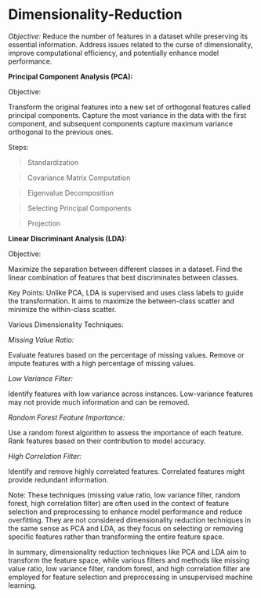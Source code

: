 # Dimensionality-Reduction
*Objective:*
Reduce the number of features in a dataset while preserving its essential information.
Address issues related to the curse of dimensionality, improve computational efficiency, and potentially enhance model performance.

**Principal Component Analysis (PCA):**

Objective:

Transform the original features into a new set of orthogonal features called principal components.
Capture the most variance in the data with the first component, and subsequent components capture maximum variance orthogonal to the previous ones.

Steps:

>Standardization

>Covariance Matrix Computation

>Eigenvalue Decomposition

>Selecting Principal Components

>Projection

**Linear Discriminant Analysis (LDA):**

Objective:

Maximize the separation between different classes in a dataset.
Find the linear combination of features that best discriminates between classes.

Key Points:
Unlike PCA, LDA is supervised and uses class labels to guide the transformation.
It aims to maximize the between-class scatter and minimize the within-class scatter.

Various Dimensionality Techniques:

*Missing Value Ratio:*

Evaluate features based on the percentage of missing values.
Remove or impute features with a high percentage of missing values.

*Low Variance Filter:*

Identify features with low variance across instances.
Low-variance features may not provide much information and can be removed.

*Random Forest Feature Importance:*

Use a random forest algorithm to assess the importance of each feature.
Rank features based on their contribution to model accuracy.

*High Correlation Filter:*

Identify and remove highly correlated features.
Correlated features might provide redundant information.

Note: These techniques (missing value ratio, low variance filter, random forest, high correlation filter) are often used in the context of feature selection and preprocessing to enhance model performance and reduce overfitting. 
They are not considered dimensionality reduction techniques in the same sense as PCA and LDA, as they focus on selecting or removing specific features rather than transforming the entire feature space.

In summary, dimensionality reduction techniques like PCA and LDA aim to transform the feature space, while various filters and methods like missing value ratio,
low variance filter, random forest, and high correlation filter are employed for feature selection and preprocessing in unsupervised machine learning.
